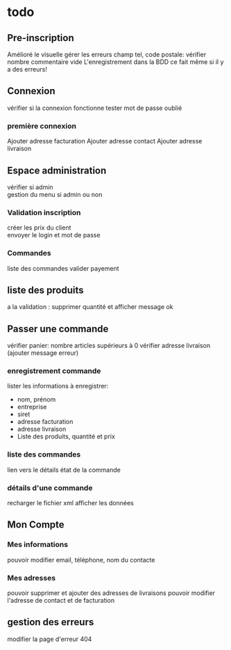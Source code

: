 # todo
## Pre-inscription
Amélioré le visuelle
gérer les erreurs
champ tel, code postale: vérifier nombre
commentaire vide
L'enregistrement dans la BDD ce fait même si il y a des erreurs!
## Connexion
vérifier si la connexion fonctionne
tester mot de passe oublié
### première connexion
Ajouter adresse facturation
Ajouter adresse contact
Ajouter adresse livraison
## Espace administration
vérifier si admin  
gestion du menu si admin ou non
### Validation inscription
créer les prix du client  
envoyer le login et mot de passe
### Commandes
liste des commandes
valider payement
## liste des produits
a la validation : supprimer quantité et afficher message ok
## Passer une commande
vérifier panier: nombre articles supérieurs à 0
vérifier adresse livraison (ajouter message erreur)
### enregistrement commande
lister les informations à enregistrer:
 - nom, prénom
 - entreprise
 - siret
 - adresse facturation
 - adresse livraison
 - Liste des produits, quantité et prix

### liste des commandes
lien vers le détails
état de la commande
### détails d'une commande
recharger le fichier xml
afficher les données
## Mon Compte
### Mes informations
pouvoir modifier email, téléphone, nom du contacte
### Mes adresses
pouvoir supprimer et ajouter des adresses de livraisons
pouvoir modifier l'adresse de contact et de facturation

## gestion des erreurs
modifier la page d'erreur 404
